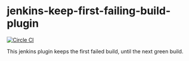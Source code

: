 # jenkins-keep-first-failing-build-plugin

[![Circle CI](https://circleci.com/gh/bakito/jenkins-keep-first-failing-build-plugin.svg?style=svg)](https://circleci.com/gh/bakito/jenkins-keep-first-failing-build-plugin)

This jenkins plugin keeps the first failed build, until the next green build.